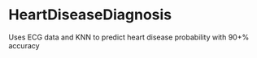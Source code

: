 # HeartDiseaseDiagnosis
Uses ECG data and KNN to predict heart disease probability with 90+% accuracy
